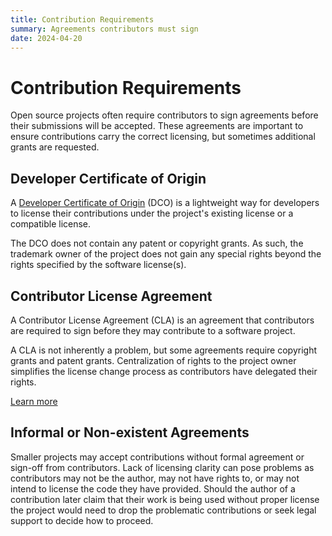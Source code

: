 ```yaml
---
title: Contribution Requirements
summary: Agreements contributors must sign
date: 2024-04-20
---
```

# Contribution Requirements

Open source projects often require contributors to sign agreements before their submissions will be accepted.
These agreements are important to ensure contributions carry the correct licensing, but sometimes additional grants are requested.

## Developer Certificate of Origin

A [Developer Certificate of Origin](https://developercertificate.org/) (DCO) is a lightweight way for developers to license their contributions under the project's existing license or a compatible license.

The DCO does not contain any patent or copyright grants.
As such, the trademark owner of the project does not gain any special rights beyond the rights specified by the software license(s).


## Contributor License Agreement

A Contributor License Agreement (CLA) is an agreement that contributors are required to sign before they may contribute to a software project.

A CLA is not inherently a problem, but some agreements require copyright grants and patent grants.
Centralization of rights to the project owner simplifies the license change process as contributors have delegated their rights.

[Learn more](https://drewdevault.com/2018/10/05/Dont-sign-a-CLA.html)


## Informal or Non-existent Agreements

Smaller projects may accept contributions without formal agreement or sign-off from contributors.
Lack of licensing clarity can pose problems as contributors may not be the author, may not have rights to, or may not intend to license the code they have provided.
Should the author of a contribution later claim that their work is being used without proper license the project would need to drop the problematic contributions or seek legal support to decide how to proceed.

